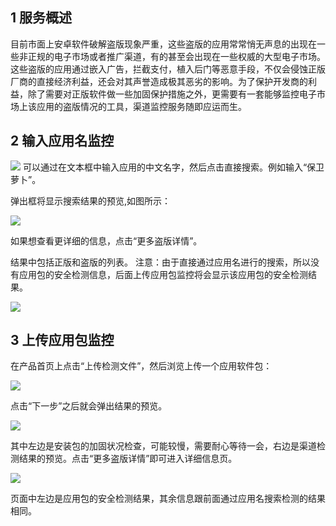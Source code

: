 ## 1 服务概述

目前市面上安卓软件破解盗版现象严重，这些盗版的应用常常悄无声息的出现在一些非正规的电子市场或者推广渠道，有的甚至会出现在一些权威的大型电子市场。这些盗版的应用通过嵌入广告，拦截支付，植入后门等恶意手段，不仅会侵蚀正版厂商的直接经济利益，还会对其声誉造成极其恶劣的影响。为了保护开发商的利益，除了需要对正版软件做一些加固保护措施之外，更需要有一套能够监控电子市场上该应用的盗版情况的工具，渠道监控服务随即应运而生。

## 2 输入应用名监控

![](//qzonestyle.gtimg.cn/qzone/vas/opensns/res/img/qudaojiankong-01.png
)
可以通过在文本框中输入应用的中文名字，然后点击直接搜索。例如输入“保卫萝卜”。

弹出框将显示搜索结果的预览,如图所示：

![](https://qzonestyle.gtimg.cn/qzone/vas/opensns/res/img/qudaojiankong-02.png)

如果想查看更详细的信息，点击“更多盗版详情”。

结果中包括正版和盗版的列表。 注意：由于直接通过应用名进行的搜索，所以没有应用包的安全检测信息，后面上传应用包监控将会显示该应用包的安全检测结果。

![](https://qzonestyle.gtimg.cn/qzone/vas/opensns/res/img/qudaojiankong-03.png)

## 3 上传应用包监控

在产品首页上点击“上传检测文件”，然后浏览上传一个应用软件包：

![](https://qzonestyle.gtimg.cn/qzone/vas/opensns/res/img/qudaojiankong-04.png)

点击“下一步”之后就会弹出结果的预览。

![](https://qzonestyle.gtimg.cn/qzone/vas/opensns/res/img/qudaojiankong-05.png)

其中左边是安装包的加固状况检查，可能较慢，需要耐心等待一会，右边是渠道检测结果的预览。点击“更多盗版详情”即可进入详细信息页。

![](https://qzonestyle.gtimg.cn/qzone/vas/opensns/res/img/qudaojiankong-06.png)

页面中左边是应用包的安全检测结果，其余信息跟前面通过应用名搜索检测的结果相同。